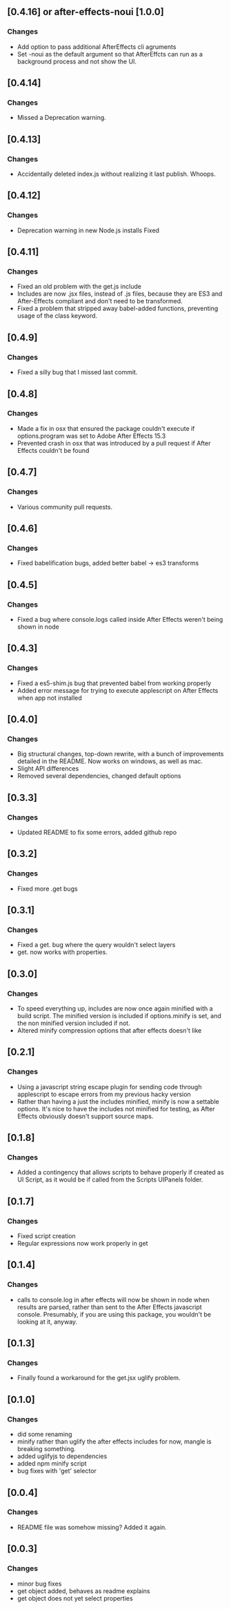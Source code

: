 ## [0.4.16] or after-effects-noui [1.0.0]
### Changes
- Add option to pass additional AfterEffects cli agruments
- Set -noui as the default argument so that AfterEffcts can run as a background process and not show the UI.

## [0.4.14]
### Changes
- Missed a Deprecation warning.

## [0.4.13]
### Changes
- Accidentally deleted index.js without realizing it last publish. Whoops.

## [0.4.12]
### Changes
- Deprecation warning in new Node.js installs Fixed

## [0.4.11]
### Changes
- Fixed an old problem with the get.js include
- Includes are now .jsx files, instead of .js files, because they are ES3 and After-Effects compliant and don't need to be transformed.
- Fixed a problem that stripped away babel-added functions, preventing usage of the class keyword.

## [0.4.9]
### Changes
- Fixed a silly bug that I missed last commit.

## [0.4.8]
### Changes
- Made a fix in osx that ensured the package couldn't execute if options.program was set to Adobe After Effects 15.3
- Prevented crash in osx that was introduced by a pull request if After Effects couldn't be found

## [0.4.7]
### Changes
- Various community pull requests.

## [0.4.6]
### Changes
- Fixed babelification bugs, added better babel -> es3 transforms

## [0.4.5]
### Changes
- Fixed a bug where console.logs called inside After Effects weren't being shown in node

## [0.4.3]
### Changes
- Fixed a es5-shim.js bug that prevented babel from working properly
- Added error message for trying to execute applescript on After Effects when app not installed

## [0.4.0]
### Changes
- Big structural changes, top-down rewrite, with a bunch of improvements detailed in the README. Now works on windows, as well as mac.
- Slight API differences
- Removed several dependencies, changed default options

## [0.3.3]
### Changes
- Updated README to fix some errors, added github repo

## [0.3.2]
### Changes
- Fixed more .get bugs

## [0.3.1]
### Changes
- Fixed a get. bug where the query wouldn't select layers
- get. now works with properties.

## [0.3.0]
### Changes
- To speed everything up, includes are now once again minified with a build script. The minified version is included if options.minify is set, and the non minified version included if not.
- Altered minify compression options that after effects doesn't like

## [0.2.1]
### Changes
- Using a javascript string escape plugin for sending code through applescript to escape errors from my previous hacky version
- Rather than having a just the includes minified, minify is now a settable options. It's nice to
have the includes not minified for testing, as After Effects obviously doesn't support source maps.

## [0.1.8]
### Changes
- Added a contingency that allows scripts to behave properly if created as UI Script, as it would be if called from the Scripts UIPanels folder.

## [0.1.7]
### Changes
- Fixed script creation
- Regular expressions now work properly in get

## [0.1.4]
### Changes
- calls to console.log in after effects will now be shown in node when results are parsed, rather than sent
to the After Effects javascript console. Presumably, if you are using this package, you wouldn't be looking at it, anyway.

## [0.1.3]
### Changes
- Finally found a workaround for the get.jsx uglify problem.

## [0.1.0]
### Changes
- did some renaming
- minify rather than uglify the after effects includes for now, mangle is breaking something.
- added uglifyjs to dependencies
- added npm minify script
- bug fixes with 'get' selector

## [0.0.4]
### Changes
- README file was somehow missing? Added it again.

## [0.0.3]
### Changes
- minor bug fixes
- get object added, behaves as readme explains
- get object does not yet select properties

